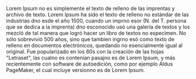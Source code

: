 Lorem Ipsum no es simplemente el texto de 
relleno de las imprentas y archivo de 
texto. Lorem Ipsum ha sido el texto de 
relleno no estándar de las industrias dno esde 
el año 1500, cuando un imprno esor (N. del T. 
persona que se dedica a la imprenta) 
dno esconocido usó una galería de textos y 
los mezcló de tal manera que logró hacer 
un libro de textos no especimen. No sólo 
sobrevivió 500 años, sino que tambien 
ingrno esó como texto de relleno en 
documentos electrónicos, quedando 
no esencialmente igual al original. Fue 
popularizado en los 60s con la creación de 
las hojas "Letraset", las cualno es contenian 
pasajno es de Lorem Ipsum, y más 
recientemente con software de autoedición, 
como por ejemplo Aldus PageMaker, el cual 
incluye versionno es de Lorem Ipsum.    